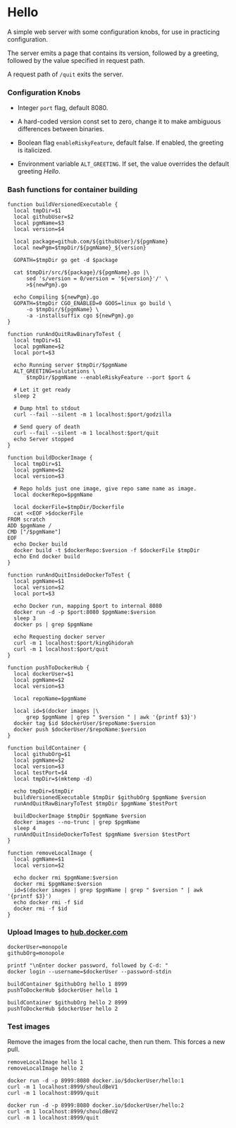 # Hello

A simple web server with some configuration knobs, for
use in practicing configuration.

The server emits a page that contains its version,
followed by a greeting, followed by the value specified
in request path.

A request path of `/quit` exits the server.


### Configuration Knobs

*  Integer `port` flag, default 8080.

*  A hard-coded version const set to zero, change it to make
   ambiguous differences between binaries.

*  Boolean flag `enableRiskyFeature`, default false.
   If enabled, the greeting is italicized.

*  Environment variable `ALT_GREETING`.
   If set, the value overrides the default greeting _Hello_.

### Bash functions for container building

<!-- @funcBuildVersionedExecutable -->
```
function buildVersionedExecutable {
  local tmpDir=$1
  local githubUser=$2
  local pgmName=$3
  local version=$4

  local package=github.com/${githubUser}/${pgmName}
  local newPgm=$tmpDir/${pgmName}_${version}

  GOPATH=$tmpDir go get -d $package

  cat $tmpDir/src/${package}/${pgmName}.go |\
      sed 's/version = 0/version = '${version}'/' \
      >${newPgm}.go

  echo Compiling ${newPgm}.go
  GOPATH=$tmpDir CGO_ENABLED=0 GOOS=linux go build \
      -o $tmpDir/${pgmName} \
      -a -installsuffix cgo ${newPgm}.go
}
```

<!-- @funcRunAndQuitRawBinaryToTest -->
```
function runAndQuitRawBinaryToTest {
  local tmpDir=$1
  local pgmName=$2
  local port=$3

  echo Running server $tmpDir/$pgmName
  ALT_GREETING=salutations \
      $tmpDir/$pgmName --enableRiskyFeature --port $port &

  # Let it get ready
  sleep 2

  # Dump html to stdout
  curl --fail --silent -m 1 localhost:$port/godzilla

  # Send query of death
  curl --fail --silent -m 1 localhost:$port/quit
  echo Server stopped
}
```

<!-- @funcBuildDockerImage -->
```
function buildDockerImage {
  local tmpDir=$1
  local pgmName=$2
  local version=$3

  # Repo holds just one image, give repo same name as image.
  local dockerRepo=$pgmName

  local dockerFile=$tmpDir/Dockerfile
  cat <<EOF >$dockerFile
FROM scratch
ADD $pgmName /
CMD ["/$pgmName"]
EOF
  echo Docker build
  docker build -t $dockerRepo:$version -f $dockerFile $tmpDir
  echo End docker build
}

```


<!-- @funcRunAndQuitInsideDockerToTest -->
```
function runAndQuitInsideDockerToTest {
  local pgmName=$1
  local version=$2
  local port=$3

  echo Docker run, mapping $port to internal 8080
  docker run -d -p $port:8080 $pgmName:$version
  sleep 3
  docker ps | grep $pgmName

  echo Requesting docker server
  curl -m 1 localhost:$port/kingGhidorah
  curl -m 1 localhost:$port/quit
}
```

<!-- @funcPushToDockerHub -->
```
function pushToDockerHub {
  local dockerUser=$1
  local pgmName=$2
  local version=$3

  local repoName=$pgmName

  local id=$(docker images |\
      grep $pgmName | grep " $version " | awk '{printf $3}')
  docker tag $id $dockerUser/$repoName:$version
  docker push $dockerUser/$repoName:$version
}
```

<!-- @funcBuildContainer -->
```
function buildContainer {
  local githubOrg=$1
  local pgmName=$2
  local version=$3
  local testPort=$4
  local tmpDir=$(mktemp -d)

  echo tmpDir=$tmpDir
  buildVersionedExecutable $tmpDir $githubOrg $pgmName $version
  runAndQuitRawBinaryToTest $tmpDir $pgmName $testPort

  buildDockerImage $tmpDir $pgmName $version
  docker images --no-trunc | grep $pgmName
  sleep 4
  runAndQuitInsideDockerToTest $pgmName $version $testPort
}
```

<!-- @funcRemoveLocalImage -->
```
function removeLocalImage {
  local pgmName=$1
  local version=$2

  echo docker rmi $pgmName:$version
  docker rmi $pgmName:$version
  id=$(docker images | grep $pgmName | grep " $version " | awk '{printf $3}')
  echo docker rmi -f $id
  docker rmi -f $id
}
```

### Upload Images to [hub.docker.com](https://hub.docker.com/r/monopole/hello)

<!-- @setUp -->
```
dockerUser=monopole
githubOrg=monopole
```

<!-- @login -->
```
printf "\nEnter docker password, followed by C-d: "
docker login --username=$dockerUser --password-stdin
```

<!-- @doVersion1 -->
```
buildContainer $githubOrg hello 1 8999
pushToDockerHub $dockerUser hello 1
```

<!-- @doVersion2 -->
```
buildContainer $githubOrg hello 2 8999
pushToDockerHub $dockerUser hello 2
```

### Test images

Remove the images from the local cache, then run them.
This forces a new pull.

```
removeLocalImage hello 1
removeLocalImage hello 2
```

```
docker run -d -p 8999:8080 docker.io/$dockerUser/hello:1
curl -m 1 localhost:8999/shouldBeV1
curl -m 1 localhost:8999/quit
```

```
docker run -d -p 8999:8080 docker.io/$dockerUser/hello:2
curl -m 1 localhost:8999/shouldBeV2
curl -m 1 localhost:8999/quit
```
